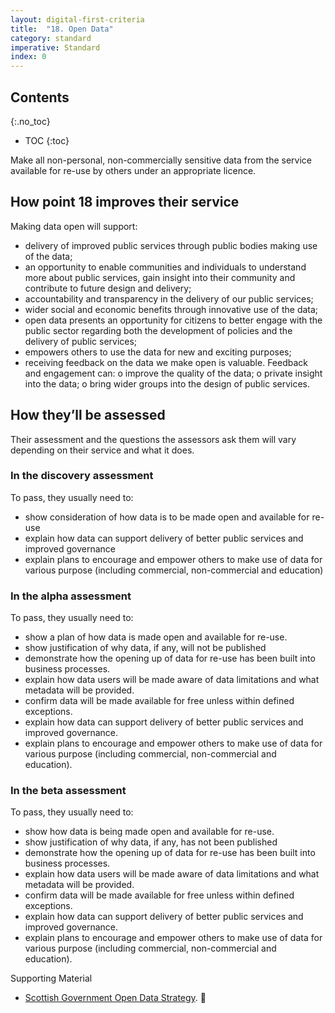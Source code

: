 ```yaml
---
layout: digital-first-criteria
title:  "18. Open Data"
category: standard
imperative: Standard
index: 0
---
```


## Contents
{:.no_toc}
* TOC
{:toc}
<!--TOC max3-->

Make all non-personal, non-commercially sensitive data from the service available for re-use by others under an appropriate licence.

## How point 18 improves their service

Making data open will support:

* delivery of improved public services through public bodies making use of the data;
* an opportunity to enable communities and individuals to understand more about public services, gain insight into their community and contribute to future design and delivery;
* accountability and transparency in the delivery of our public services;
* wider social and economic benefits through innovative use of the data;
* open data presents an opportunity for citizens to better engage with the public sector regarding both the development of policies and the delivery of public services;
* empowers others to use the data for new and exciting purposes;
* receiving feedback on the data we make open is valuable. Feedback and engagement can:
o	improve the quality of the data;
o	private insight into the data;
o	bring wider groups into the design of public services.

## How they’ll be assessed

Their assessment and the questions the assessors ask them will vary depending on their service and what it does.

### In the discovery assessment

To pass, they usually need to:

* show consideration of how data is to be made open and available for re-use
* explain how data can support delivery of better public services and improved governance
* explain plans to encourage and empower others to make use of data for various purpose (including commercial, non-commercial and education)

### In the alpha assessment

To pass, they usually need to:

* show a plan of how data is made open and available for re-use.
* show justification of why data, if any, will not be published
* demonstrate how the opening up of data for re-use has been built into business processes.
* explain how data users will be made aware of data limitations and what metadata will be provided.
* confirm data will be made available for free unless within defined exceptions.
* explain how data can support delivery of better public services and improved governance.
* explain plans to encourage and empower others to make use of data for various purpose (including commercial, non-commercial and education).

### In the beta assessment

To pass, they usually need to:

* show how data is being made open and available for re-use.
* show justification of why data, if any, has not been published
* demonstrate how the opening up of data for re-use has been built into business processes.
* explain how data users will be made aware of data limitations and what metadata will be provided.
* confirm data will be made available for free unless within defined exceptions.
* explain how data can support delivery of better public services and improved governance.
* explain plans to encourage and empower others to make use of data for various purpose (including commercial, non-commercial and education).

Supporting Material
* [Scottish Government Open Data Strategy](http://www.gov.scot/Topics/Economy/digital/digitalservices/datamanagement/OpenData).

